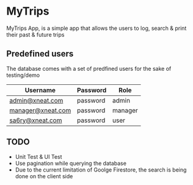 # MyTrips

MyTrips App, is a simple app that allows the users to log, search & print their past & future trips

## Predefined users

The database comes with a set of predfined users for the sake of testing/demo

**Username** | **Password** | **Role**
--- | --- | ---
admin@xneat.com | password | admin
manager@xneat.com | password | manager
sa6ry@xneat.com | password | user


## TODO

- Unit Test & UI Test
- Use pagination while querying the database
- Due to the current limitation of Goolge Firestore, the search is being done on the client side